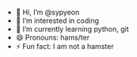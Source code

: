 - 👋 Hi, I’m @sypyeon
- 👀 I’m interested in coding
- 🌱 I’m currently learning python, git
- 😄 Pronouns: hams/ter
- ⚡ Fun fact: I am not a hamster

<!---
sypyeon/sypyeon is a ✨ special ✨ repository because its `README.md` (this file) appears on your GitHub profile.
You can click the Preview link to take a look at your changes.
--->
